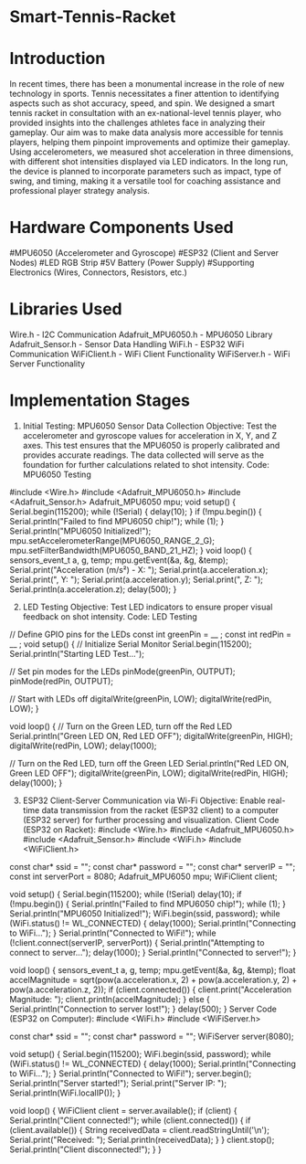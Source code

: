 # Smart-Tennis-Racket

# Introduction
In recent times, there has been a monumental increase in the role of new technology in sports. Tennis necessitates a finer attention to identifying aspects such as shot accuracy, speed, and spin. We designed a smart tennis racket in consultation with an ex-national-level tennis player, who provided insights into the challenges athletes face in analyzing their gameplay.
Our aim was to make data analysis more accessible for tennis players, helping them pinpoint improvements and optimize their gameplay. Using accelerometers, we measured shot acceleration in three dimensions, with different shot intensities displayed via LED indicators. In the long run, the device is planned to incorporate parameters such as impact, type of swing, and timing, making it a versatile tool for coaching assistance and professional player strategy analysis.

# Hardware Components Used
#MPU6050 (Accelerometer and Gyroscope)
#ESP32 (Client and Server Nodes)
#LED RGB Strip 
#5V Battery (Power Supply)
#Supporting Electronics (Wires, Connectors, Resistors, etc.)

# Libraries Used
Wire.h - I2C Communication
Adafruit_MPU6050.h - MPU6050 Library
Adafruit_Sensor.h - Sensor Data Handling
WiFi.h - ESP32 WiFi Communication
WiFiClient.h - WiFi Client Functionality
WiFiServer.h - WiFi Server Functionality

# Implementation Stages
1. Initial Testing: MPU6050 Sensor Data Collection
Objective: Test the accelerometer and gyroscope values for acceleration in X, Y, and Z axes. This test ensures that the MPU6050 is properly calibrated and provides accurate readings. The data collected will serve as the foundation for further calculations related to shot intensity.
Code: MPU6050 Testing

#include <Wire.h>
#include <Adafruit_MPU6050.h>
#include <Adafruit_Sensor.h>
Adafruit_MPU6050 mpu;
void setup() {
    Serial.begin(115200);
    while (!Serial) {
        delay(10);
    }
    if (!mpu.begin()) {
        Serial.println("Failed to find MPU6050 chip!");
        while (1);
    }
    Serial.println("MPU6050 Initialized!");
    mpu.setAccelerometerRange(MPU6050_RANGE_2_G);
    mpu.setFilterBandwidth(MPU6050_BAND_21_HZ);
}
void loop() {
    sensors_event_t a, g, temp;
    mpu.getEvent(&a, &g, &temp);
    Serial.print("Acceleration (m/s²) - X: ");
    Serial.print(a.acceleration.x);
    Serial.print(", Y: ");
    Serial.print(a.acceleration.y);
    Serial.print(", Z: ");
    Serial.println(a.acceleration.z);
    delay(500);
}

2. LED Testing
Objective: Test LED indicators to ensure proper visual feedback on shot intensity.
Code: LED Testing

// Define GPIO pins for the LEDs
const int greenPin = __ ;
const int redPin = __ ;
void setup() {
  // Initialize Serial Monitor
  Serial.begin(115200);
  Serial.println("Starting LED Test...");

  // Set pin modes for the LEDs
  pinMode(greenPin, OUTPUT);
  pinMode(redPin, OUTPUT);

  // Start with LEDs off
  digitalWrite(greenPin, LOW);
  digitalWrite(redPin, LOW);
}

void loop() {
  // Turn on the Green LED, turn off the Red LED
  Serial.println("Green LED ON, Red LED OFF");
  digitalWrite(greenPin, HIGH);
  digitalWrite(redPin, LOW);
  delay(1000);

  // Turn on the Red LED, turn off the Green LED
  Serial.println("Red LED ON, Green LED OFF");
  digitalWrite(greenPin, LOW);
  digitalWrite(redPin, HIGH);
  delay(1000);
}

3. ESP32 Client-Server Communication via Wi-Fi
Objective: Enable real-time data transmission from the racket (ESP32 client) to a computer (ESP32 server) for further processing and visualization.
Client Code (ESP32 on Racket):
#include <Wire.h>
#include <Adafruit_MPU6050.h>
#include <Adafruit_Sensor.h>
#include <WiFi.h>
#include <WiFiClient.h>

const char* ssid = "";
const char* password = "";
const char* serverIP = "";
const int serverPort = 8080;
Adafruit_MPU6050 mpu;
WiFiClient client;

void setup() {
  Serial.begin(115200);
  while (!Serial) delay(10);
  if (!mpu.begin()) {
    Serial.println("Failed to find MPU6050 chip!");
    while (1);
  }
  Serial.println("MPU6050 Initialized!");
  WiFi.begin(ssid, password);
  while (WiFi.status() != WL_CONNECTED) {
    delay(1000);
    Serial.println("Connecting to WiFi...");
  }
  Serial.println("Connected to WiFi!");
  while (!client.connect(serverIP, serverPort)) {
    Serial.println("Attempting to connect to server...");
    delay(1000);
  }
  Serial.println("Connected to server!");
}

void loop() {
  sensors_event_t a, g, temp;
  mpu.getEvent(&a, &g, &temp);
  float accelMagnitude = sqrt(pow(a.acceleration.x, 2) + pow(a.acceleration.y, 2) + pow(a.acceleration.z, 2));
  if (client.connected()) {
    client.print("Acceleration Magnitude: ");
    client.println(accelMagnitude);
  } else {
    Serial.println("Connection to server lost!");
  }
  delay(500);
}
Server Code (ESP32 on Computer):
#include <WiFi.h>
#include <WiFiServer.h>

const char* ssid = "";
const char* password = "";
WiFiServer server(8080);

void setup() {
  Serial.begin(115200);
  WiFi.begin(ssid, password);
  while (WiFi.status() != WL_CONNECTED) {
    delay(1000);
    Serial.println("Connecting to WiFi...");
  }
  Serial.println("Connected to WiFi!");
  server.begin();
  Serial.println("Server started!");
  Serial.print("Server IP: ");
  Serial.println(WiFi.localIP());
}

void loop() {
  WiFiClient client = server.available();
  if (client) {
    Serial.println("Client connected!");
    while (client.connected()) {
      if (client.available()) {
        String receivedData = client.readStringUntil('\n');
        Serial.print("Received: ");
        Serial.println(receivedData);
      }
    }
    client.stop();
    Serial.println("Client disconnected!");
  }
}
